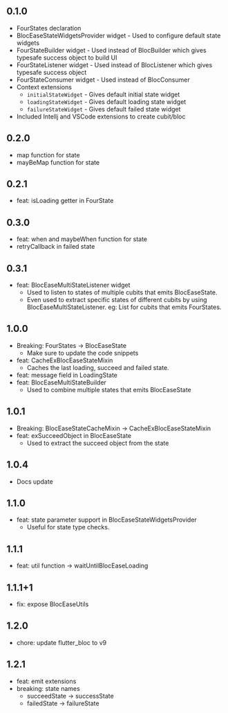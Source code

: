 ## 0.1.0
- FourStates declaration
- BlocEaseStateWidgetsProvider widget - Used to configure default state widgets
- FourStateBuilder widget - Used instead of BlocBuilder which gives typesafe success object to build UI
- FourStateListener widget - Used instead of BlocListener which gives typesafe success object
- FourStateConsumer widget - Used instead of BlocConsumer
- Context extensions
  - `initialStateWidget` - Gives default initial state widget
  - `loadingStateWidget` - Gives default loading state widget
  - `failureStateWidget` - Gives default failed state widget
- Included Intellj and VSCode extensions to create cubit/bloc

## 0.2.0
- map function for state
- mayBeMap function for state

## 0.2.1
- feat: isLoading getter in FourState

## 0.3.0
- feat: when and maybeWhen function for state
- retryCallback in failed state

## 0.3.1
- feat: BlocEaseMultiStateListener widget 
  - Used to listen to states of multiple cubits that emits BlocEaseState.
  - Even used to extract specific states of different cubits by using BlocEaseMultiStateListener<SuccessState>. eg: List<SuccessState> for cubits that emits FourStates.

## 1.0.0
- Breaking: FourStates -> BlocEaseState
  - Make sure to update the code snippets
- feat: CacheExBlocEaseStateMixin
  - Caches the last loading, succeed and failed state.
- feat: message field in LoadingState
- feat: BlocEaseMultiStateBuilder
  - Used to combine multiple states that emits BlocEaseState

## 1.0.1
- Breaking: BlocEaseStateCacheMixin -> CacheExBlocEaseStateMixin
- feat: exSucceedObject in BlocEaseState
  - Used to extract the succeed object from the state

## 1.0.4
- Docs update

## 1.1.0
- feat: state parameter support in BlocEaseStateWidgetsProvider
  - Useful for state type checks. 

## 1.1.1
- feat: util function -> waitUntilBlocEaseLoading

## 1.1.1+1
- fix: expose BlocEaseUtils

## 1.2.0
- chore: update flutter_bloc to v9

## 1.2.1
- feat: emit extensions
- breaking: state names
  - succeedState -> successState
  - failedState -> failureState